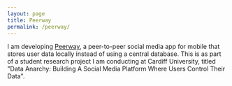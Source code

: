 ```yaml
---
layout: page
title: Peerway
permalink: /peerway/
---
```


I am developing [Peerway](https://github.com/SpectralCascade/peerway), a peer-to-peer social media app for mobile that stores user data locally instead of using a central database.
This is as part of a student research project I am conducting at Cardiff University, titled "Data Anarchy: Building A Social Media Platform Where Users Control Their Data".


